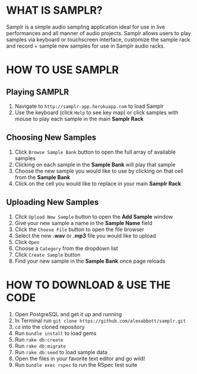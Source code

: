 # WHAT IS SAMPLR? #
Samplr is a simple audio sampling application ideal for use in live performances and all manner of audio projects. Samplr allows users to play samples via keyboard or touchscreen interface, customize the sample rack and record + sample new samples for use in Samplr audio racks.

# HOW TO USE SAMPLR #

## Playing SAMPLR ##
1. Navigate to `http://samplr-app.herokuapp.com` to load Samplr
2. Use the keyboard (click `Help` to see key map) or click samples with mouse to play each sample in the main **Samplr Rack**

## Choosing New Samples ##
1. Click `Browse Sample Bank` button to open the full array of available samples
2. Clicking on each sample in the **Sample Bank** will play that sample
3. Choose the new sample you would like to use by clicking on that cell from the **Sample Bank**
4. Click on the cell you would like to replace in your main **Samplr Rack**

## Uploading New Samples ##
1. Click `Upload New Sample` button to open the **Add Sample** window
2. Give your new sample a name in the **Sample Name** field
3. Click the `Choose File` button to open the file browser
4. Select the new **.wav** or **.mp3** file you would like to upload
5. Click `Open`
6. Choose a `Category` from the dropdown list
7. Click `Create Sample` button
8. Find your new sample in the **Sample Bank** once page reloads

# HOW TO DOWNLOAD & USE THE CODE #
1. Open PostgreSQL and get it up and running
2. In Terminal run `git clone https://github.com/alexabbott/samplr.git`
3. `cd` into the cloned repository
4. Run `bundle install` to load gems
5. Run `rake db:create`
6. Run `rake db:migrate`
7. Run `rake db:seed` to load sample data
8. Open the files in your favorite text editor and go wild!
9. Run `bundle exec rspec` to run the RSpec test suite

